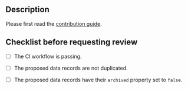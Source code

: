 ## Description

Please first read the [contribution guide][docs-contribution].


## Checklist before requesting review
- [ ] The CI workflow is passing.
- [ ] The proposed data records are not duplicated.
- [ ] The proposed data records have their `archived` property set to `false`.


[docs-contribution]: https://github.com/dialect-map/dialect-map-data/blob/main/docs/contribute.md

